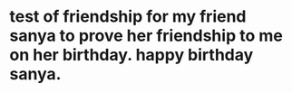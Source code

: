 # test of friendship for my friend sanya to prove her friendship to me on her birthday. happy birthday sanya.
